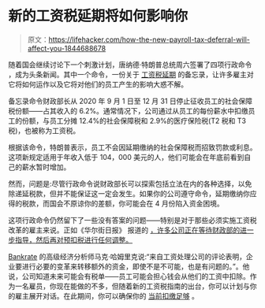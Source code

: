 # 新的工资税延期将如何影响你

> 原文：<https://lifehacker.com/how-the-new-payroll-tax-deferral-will-affect-you-1844688678>

随着国会继续讨论下一个刺激计划，唐纳德·特朗普总统周六签署了四项行政命令 ，成为头条新闻。其中一个命令，一份关于 [工资税延期](https://www.whitehouse.gov/presidential-actions/memorandum-deferring-payroll-tax-obligations-light-ongoing-covid-19-disaster/) 的备忘录，让许多雇主对它将如何运作以及它将对他们的员工产生的影响大惑不解。



备忘录命令财政部长从 2020 年 9 月 1 日至 12 月 31 日停止征收员工的社会保障税份额——占其收入的 6.2%。通常情况下，公司通过从员工的每份薪水中扣缴员工的份额，与员工分摊 12.4%的社会保障税和 2.9%的医疗保险税(T2 税和 T3 税)，也被称为工资税。

根据该命令，特朗普表示，员工不会因延期缴纳的社会保障税而招致罚款或利息。这项新规定适用于年收入低于 104，000 美元的人，他们可能会在年底前看到自己的薪水暂时增加。

然而，问题是:尽管行政命令说财政部长可以探索包括立法在内的各种选择，以免除递延税款，但并不能保证这一定会发生。如果你的公司遵守命令，延期缴纳你应得的税款，而国会不原谅你的差额，你可能会在 4 月份陷入资金困境。

这项行政命令仍然留下了一些没有答案的问题——特别是对于那些必须实施工资税改革的雇主来说。正如《华尔街日报》 报道的 [，许多公司正在等待财政部的进一步指导，然后再对预扣税进行任何调整。](https://www.wsj.com/articles/employers-cast-wary-eye-on-trump-payroll-tax-deferral-11597138201) 

[Bankrate](https://www.bankrate.com/) 的高级经济分析师马克·哈姆里克说:“来自工资处理公司的评论表明，企业要进行必要的变革来转移额外的资金，即使不是不可能，也是有问题的。”。他说，公司知道未来可能会有税单——员工可能会担心钱会从他们的工资中扣除。作为一名雇员，你现在能做的不多，但随着新的工资税指南的出台，你可以计划与你的雇主展开对话。在此期间，你可以确保你的 [当前扣缴足够](https://twocents.lifehacker.com/it-s-time-for-a-mid-year-tax-withholding-checkup-1844608607) 。